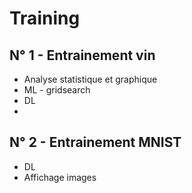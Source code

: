 # Training

## N° 1 - Entrainement vin 
  - Analyse statistique et graphique
  - ML - gridsearch
  - DL
  - 
## N° 2 - Entrainement MNIST
  - DL
  - Affichage images
